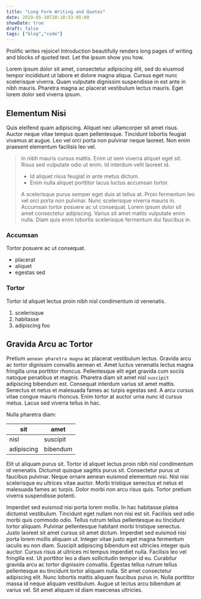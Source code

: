```yaml
---
title: "Long Form Writing and Quotes"
date: 2019-05-30T20:18:53-05:00
showDate: true
draft: false
tags: ["blog","code"]
---
```


Prolific writes rejoice! Introduction beautifully renders long pages of writing and blocks of quoted
text. Let the ipsum show you how.

Lorem ipsum dolor sit amet, consectetur adipiscing elit, sed do eiusmod tempor incididunt ut labore
et dolore magna aliqua. Cursus eget nunc scelerisque viverra. Quam vulputate dignissim suspendisse
in est ante in nibh mauris. Pharetra magna ac placerat vestibulum lectus mauris. Eget lorem dolor
sed viverra ipsum.

## Elementum Nisi

Quis eleifend quam adipiscing. Aliquet nec ullamcorper sit amet risus. Auctor neque vitae tempus
quam pellentesque. Tincidunt lobortis feugiat vivamus at augue. Leo vel orci porta non pulvinar
neque laoreet. Non enim praesent elementum facilisis leo vel.

> In nibh mauris cursus mattis. Enim ut sem viverra aliquet eget sit. Risus sed vulputate odio ut
> enim. Id interdum velit laoreet id.
>
> * Id aliquet risus feugiat in ante metus dictum.
> * Enim nulla aliquet porttitor lacus luctus accumsan tortor.
>
> A scelerisque purus semper eget duis at tellus at. Proin fermentum leo vel orci porta non
> pulvinar. Nunc scelerisque viverra mauris in. Accumsan tortor posuere ac ut consequat. Lorem ipsum
> dolor sit amet consectetur adipiscing. Varius sit amet mattis vulputate enim nulla. Diam quis enim
> lobortis scelerisque fermentum dui faucibus in.

### Accumsan

Tortor posuere ac ut consequat.

* placerat
* aliquet
* egestas sed

### Tortor

Tortor id aliquet lectus proin nibh nisl condimentum id venenatis.

1. scelerisque
2. habitasse
3. adipiscing foo

## Gravida Arcu ac Tortor

Pretium `aenean pharetra magna` ac placerat vestibulum lectus. Gravida arcu ac tortor dignissim
convallis aenean et. Amet luctus venenatis lectus magna fringilla urna porttitor rhoncus.
Pellentesque elit eget gravida cum sociis natoque penatibus et magnis. Pharetra diam sit amet nisl
`suscipit` adipiscing bibendum est. Consequat interdum varius sit amet mattis. Senectus et netus et
malesuada fames ac turpis egestas sed. A arcu cursus vitae congue mauris rhoncus. Enim tortor at
auctor urna nunc id cursus metus. Lacus sed viverra tellus in hac.

Nulla pharetra diam:

| sit        | amet     |
|------------|----------|
| nisl       | suscipit |
| adipiscing | bibendum |

Elit ut aliquam purus sit. Tortor id aliquet lectus proin nibh nisl condimentum id venenatis.
Dictumst quisque sagittis purus sit. Consectetur purus ut faucibus pulvinar. Neque ornare aenean
euismod elementum nisi. Nisl nisi scelerisque eu ultrices vitae auctor. Morbi tristique senectus et
netus et malesuada fames ac turpis. Dolor morbi non arcu risus quis. Tortor pretium viverra
suspendisse potenti.

Imperdiet sed euismod nisi porta lorem mollis. In hac habitasse platea dictumst vestibulum.
Tincidunt eget nullam non nisi est sit. Facilisis sed odio morbi quis commodo odio. Tellus rutrum
tellus pellentesque eu tincidunt tortor aliquam. Pulvinar pellentesque habitant morbi tristique
senectus. Justo laoreet sit amet cursus sit amet dictum. Imperdiet sed euismod nisi porta lorem
mollis aliquam ut. Integer vitae justo eget magna fermentum iaculis eu non diam. Suscipit adipiscing
bibendum est ultricies integer quis auctor. Cursus risus at ultrices mi tempus imperdiet nulla.
Facilisis leo vel fringilla est. Ut porttitor leo a diam sollicitudin tempor id eu. Curabitur
gravida arcu ac tortor dignissim convallis. Egestas tellus rutrum tellus pellentesque eu tincidunt
tortor aliquam nulla. Sit amet consectetur adipiscing elit. Nunc lobortis mattis aliquam faucibus
purus in. Nulla porttitor massa id neque aliquam vestibulum. Augue ut lectus arcu bibendum at varius
vel. Sit amet aliquam id diam maecenas ultricies.
